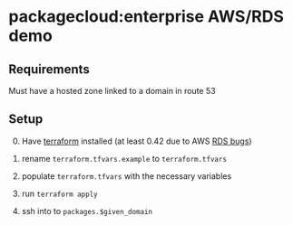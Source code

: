 # packagecloud:enterprise AWS/RDS demo


## Requirements
Must have a hosted zone linked to a domain in route 53


## Setup

0. Have [terraform](http://terraform.io) installed (at least 0.42 due to AWS [RDS bugs](https://github.com/hashicorp/terraform/issues/777))

1. rename `terraform.tfvars.example` to `terraform.tfvars`

2. populate `terraform.tfvars` with the necessary variables

3. run `terraform apply`

4. ssh into to `packages.$given_domain`
